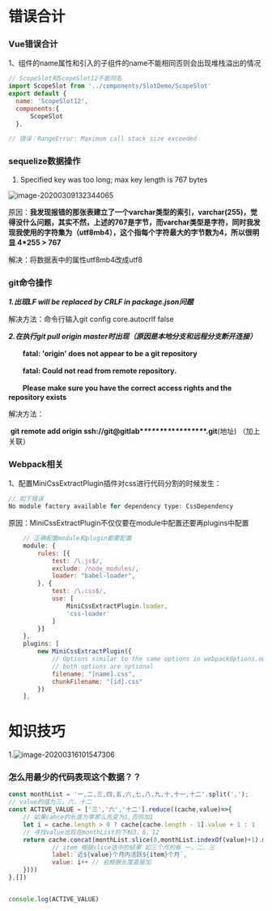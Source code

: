 # 错误合计

### Vue错误合计

1、组件的name属性和引入的子组件的name不能相同否则会出现堆栈溢出的情况

```js
// ScopeSlot和ScopeSlot12不能同名
import ScopeSlot from '../components/SlotDemo/ScopeSlot'
export default {
  name: 'ScopeSlot12',
  components:{
      ScopeSlot
  },
    
// 错误：RangeError: Maximum call stack size exceeded
```



### sequelize数据操作

1. Specified key was too long; max key length is 767 bytes

![image-20200309132344065](C:\Users\hyt\AppData\Roaming\Typora\typora-user-images\image-20200309132344065.png)

原因：**我发现报错的那张表建立了一个varchar类型的索引，varchar(255)，觉得没什么问题，其实不然，上述的767是字节，而varchar类型是字符，同时我发现我使用的字符集为（utf8mb4），这个指每个字符最大的字节数为4，所以很明显 4*255 > 767**

解决：将数据表中的属性utf8mb4改成utf8



### git命令操作

***1.出现LF will be replaced by CRLF in package.json问题***

解决方法：命令行输入git config core.autocrlf false



***2.在执行git pull origin master时出现（原因是本地分支和远程分支断开连接）***

　　**fatal: 'origin' does not appear to be a git repository**

　　**fatal: Could not read from remote repository.**

　　**Please make sure you have the correct access rights and the repository exists**

解决方法：

​		**git remote add origin ssh://git@gitlab\**\**\**\**\**\**\**\**\**\**\**\**\**\**\**\**\*.git**(地址)  （加上关联）



### Webpack相关

1、配置MiniCssExtractPlugin插件对css进行代码分割的时候发生：

```js
// 如下错误
No module factory available for dependency type: CssDependency
```

原因：MiniCssExtractPlugin不仅仅要在module中配置还要再plugins中配置

```js
    // 正确配置module和plugin都要配置
    module: {
        rules: [{
            test: /\.js$/,
            exclude: /node_modules/,
            loader: "babel-loader",
        }, {
            test: /\.css$/,
            use: [
                MiniCssExtractPlugin.loader,
                'css-loader'
            ]
        }]
    },
    plugins: [
        new MiniCssExtractPlugin({
            // Options similar to the same options in webpackOptions.output
            // both options are optional
            filename: "[name].css",
            chunkFilename: "[id].css"
        })
    ],
```



# 知识技巧

1.![image-20200316101547306](C:\Users\hyt\AppData\Roaming\Typora\typora-user-images\image-20200316101547306.png)

### 怎么用最少的代码表现这个数据？？

```js
const monthList = '一,二,三,四,五,六,七,八,九,十,十一,十二'.split(',');
// value的值为三，六，十二
const ACTIVE_VALUE = ['三','六','十二'].reduce((cache,value)=>{
    // 如果cahce的长度为零那么先变为1,否则加1
	let i = cache.length > 0 ? cache[cache.length - 1].value + 1 : 1
    // 寻找value出现在monthList的下标3，6，12
    return cache.concat(monthList.slice(0,monthList.indexOf(value)+1).map(item => ({
            // item 根据slice选中的结果 如三个月的有 一，二，三
            label:`近${value}个月内活跃${item}个月`,
            value: i++ // 会根据长度直接加
    })))
},[])


console.log(ACTIVE_VALUE)
```

